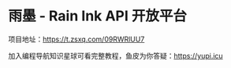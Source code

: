 # 雨墨 - Rain Ink API 开放平台

项目地址：https://t.zsxq.com/09RWRlUU7

加入编程导航知识星球可看完整教程，鱼皮为你答疑：https://yupi.icu
